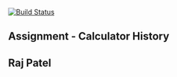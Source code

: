 [![Build Status](https://app.travis-ci.com/raj-p1/pythonCalc.svg?branch=branch-1)](https://app.travis-ci.com/raj-p1/pythonCalc)
## Assignment - Calculator History
## Raj Patel
